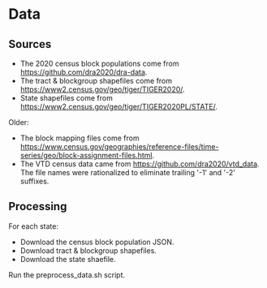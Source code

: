 # Data

## Sources

* The 2020 census block populations come from https://github.com/dra2020/dra-data.
* The tract & blockgroup shapefiles come from https://www2.census.gov/geo/tiger/TIGER2020/.
* State shapefiles come from https://www2.census.gov/geo/tiger/TIGER2020PL/STATE/.

Older:

* The block mapping files come from https://www.census.gov/geographies/reference-files/time-series/geo/block-assignment-files.html.
* The VTD census data came from https://github.com/dra2020/vtd_data. The file names were rationalized to eliminate trailing '-1' and '-2' suffixes.

## Processing

For each state:

* Download the census block population JSON.
* Download tract & blockgroup shapefiles.
* Download the state shaefile.

Run the preprocess_data.sh script.